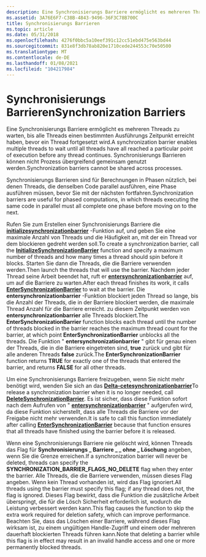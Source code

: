 ```yaml
---
description: Eine Synchronisierungs Barriere ermöglicht es mehreren Threads zu warten, bis alle Threads einen bestimmten Ausführungs Zeitpunkt erreicht haben, bevor ein Thread fortgesetzt wird.
ms.assetid: 3A76E6F7-C38B-4843-9496-36F3C78B700C
title: Synchronisierungs Barrieren
ms.topic: article
ms.date: 05/31/2018
ms.openlocfilehash: 4276f0bbc5a10eef391c12cc51ebd475e563bd44
ms.sourcegitcommit: 831e8f3db78ab820e1710cede244553c70e50500
ms.translationtype: MT
ms.contentlocale: de-DE
ms.lasthandoff: 01/08/2021
ms.locfileid: "104217984"
---
```

# <a name="synchronization-barriers"></a><span data-ttu-id="48153-103">Synchronisierungs Barrieren</span><span class="sxs-lookup"><span data-stu-id="48153-103">Synchronization Barriers</span></span>

<span data-ttu-id="48153-104">Eine Synchronisierungs Barriere ermöglicht es mehreren Threads zu warten, bis alle Threads einen bestimmten Ausführungs Zeitpunkt erreicht haben, bevor ein Thread fortgesetzt wird.</span><span class="sxs-lookup"><span data-stu-id="48153-104">A synchronization barrier enables multiple threads to wait until all threads have all reached a particular point of execution before any thread continues.</span></span> <span data-ttu-id="48153-105">Synchronisierungs Barrieren können nicht Prozess übergreifend gemeinsam genutzt werden.</span><span class="sxs-lookup"><span data-stu-id="48153-105">Synchronization barriers cannot be shared across processes.</span></span>

<span data-ttu-id="48153-106">Synchronisierungs Barrieren sind für Berechnungen in Phasen nützlich, bei denen Threads, die denselben Code parallel ausführen, eine Phase ausführen müssen, bevor Sie mit der nächsten fortfahren.</span><span class="sxs-lookup"><span data-stu-id="48153-106">Synchronization barriers are useful for phased computations, in which threads executing the same code in parallel must all complete one phase before moving on to the next.</span></span>

<span data-ttu-id="48153-107">Rufen Sie zum Erstellen einer Synchronisierungs Barriere die [**initializesynchronizationbarrier**](/windows/desktop/api/SynchAPI/nf-synchapi-initializesynchronizationbarrier) -Funktion auf, und geben Sie eine maximale Anzahl von Threads und die Häufigkeit an, mit der ein Thread vor dem blockieren gedreht werden soll.</span><span class="sxs-lookup"><span data-stu-id="48153-107">To create a synchronization barrier, call the [**InitializeSynchronizationBarrier**](/windows/desktop/api/SynchAPI/nf-synchapi-initializesynchronizationbarrier) function and specify a maximum number of threads and how many times a thread should spin before it blocks.</span></span> <span data-ttu-id="48153-108">Starten Sie dann die Threads, die die Barriere verwenden werden.</span><span class="sxs-lookup"><span data-stu-id="48153-108">Then launch the threads that will use the barrier.</span></span> <span data-ttu-id="48153-109">Nachdem jeder Thread seine Arbeit beendet hat, ruft er [**entersynchronizationbarrier**](/windows/desktop/api/synchapi/nf-synchapi-entersynchronizationbarrier) auf, um auf die Barriere zu warten.</span><span class="sxs-lookup"><span data-stu-id="48153-109">After each thread finishes its work, it calls [**EnterSynchronizationBarrier**](/windows/desktop/api/synchapi/nf-synchapi-entersynchronizationbarrier) to wait at the barrier.</span></span> <span data-ttu-id="48153-110">Die **entersynchronizationbarrier** -Funktion blockiert jeden Thread so lange, bis die Anzahl der Threads, die in der Barriere blockiert werden, die maximale Thread Anzahl für die Barriere erreicht. zu diesem Zeitpunkt werden von **entersynchronizationbarrier** alle Threads blockiert.</span><span class="sxs-lookup"><span data-stu-id="48153-110">The **EnterSynchronizationBarrier** function blocks each thread until the number of threads blocked in the barrier reaches the maximum thread count for the barrier, at which point **EnterSynchronizationBarrier** unblocks all the threads.</span></span> <span data-ttu-id="48153-111">Die Funktion " **entersynchronizationbarrier** " gibt für genau einen der Threads, die in die Barriere eingetreten sind, **true** zurück und gibt für alle anderen Threads **false** zurück.</span><span class="sxs-lookup"><span data-stu-id="48153-111">The **EnterSynchronizationBarrier** function returns **TRUE** for exactly one of the threads that entered the barrier, and returns **FALSE** for all other threads.</span></span>

<span data-ttu-id="48153-112">Um eine Synchronisierungs Barriere freizugeben, wenn Sie nicht mehr benötigt wird, wenden Sie sich an das [**Delta-cetesynchronizationbarrier**](/windows/desktop/api/SynchAPI/nf-synchapi-deletesynchronizationbarrier)</span><span class="sxs-lookup"><span data-stu-id="48153-112">To release a synchronization barrier when it is no longer needed, call [**DeleteSynchronizationBarrier**](/windows/desktop/api/SynchAPI/nf-synchapi-deletesynchronizationbarrier).</span></span> <span data-ttu-id="48153-113">Es ist sicher, dass diese Funktion sofort nach dem Aufrufen von " [**entersynchronizationbarrier**](/windows/desktop/api/synchapi/nf-synchapi-entersynchronizationbarrier) " aufgerufen wird, da diese Funktion sicherstellt, dass alle Threads die Barriere vor der Freigabe nicht mehr verwenden.</span><span class="sxs-lookup"><span data-stu-id="48153-113">It is safe to call this function immediately after calling [**EnterSynchronizationBarrier**](/windows/desktop/api/synchapi/nf-synchapi-entersynchronizationbarrier) because that function ensures that all threads have finished using the barrier before it is released.</span></span>

<span data-ttu-id="48153-114">Wenn eine Synchronisierungs Barriere nie gelöscht wird, können Threads das Flag für **Synchronisierungs \_ Barriere \_ \_ ohne \_ Löschung** angeben, wenn Sie die Grenze erreichen.</span><span class="sxs-lookup"><span data-stu-id="48153-114">If a synchronization barrier will never be deleted, threads can specify the **SYNCHRONIZATION\_BARRIER\_FLAGS\_NO\_DELETE** flag when they enter the barrier.</span></span> <span data-ttu-id="48153-115">Alle Threads, die die Barriere verwenden, müssen dieses Flag angeben. Wenn kein Thread vorhanden ist, wird das Flag ignoriert.</span><span class="sxs-lookup"><span data-stu-id="48153-115">All threads using the barrier must specify this flag; if any thread does not, the flag is ignored.</span></span> <span data-ttu-id="48153-116">Dieses Flag bewirkt, dass die Funktion die zusätzliche Arbeit überspringt, die für die Lösch Sicherheit erforderlich ist, wodurch die Leistung verbessert werden kann.</span><span class="sxs-lookup"><span data-stu-id="48153-116">This flag causes the function to skip the extra work required for deletion safety, which can improve performance.</span></span> <span data-ttu-id="48153-117">Beachten Sie, dass das Löschen einer Barriere, während dieses Flag wirksam ist, zu einem ungültigen Handle-Zugriff und einem oder mehreren dauerhaft blockierten Threads führen kann.</span><span class="sxs-lookup"><span data-stu-id="48153-117">Note that deleting a barrier while this flag is in effect may result in an invalid handle access and one or more permanently blocked threads.</span></span>

 

 



